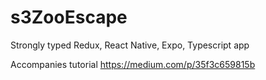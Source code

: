 # s3ZooEscape
Strongly typed Redux, React Native, Expo, Typescript app

Accompanies tutorial https://medium.com/p/35f3c659815b
